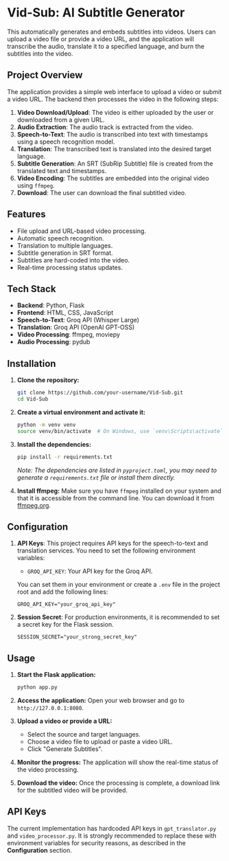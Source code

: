 # Vid-Sub: AI Subtitle Generator

This automatically generates and embeds subtitles into videos. Users can upload a video file or provide a video URL, and the application will transcribe the audio, translate it to a specified language, and burn the subtitles into the video.

## Project Overview

The application provides a simple web interface to upload a video or submit a video URL. The backend then processes the video in the following steps:

1.  **Video Download/Upload**: The video is either uploaded by the user or downloaded from a given URL.
2.  **Audio Extraction**: The audio track is extracted from the video.
3.  **Speech-to-Text**: The audio is transcribed into text with timestamps using a speech recognition model.
4.  **Translation**: The transcribed text is translated into the desired target language.
5.  **Subtitle Generation**: An SRT (SubRip Subtitle) file is created from the translated text and timestamps.
6.  **Video Encoding**: The subtitles are embedded into the original video using `ffmpeg`.
7.  **Download**: The user can download the final subtitled video.

## Features

-   File upload and URL-based video processing.
-   Automatic speech recognition.
-   Translation to multiple languages.
-   Subtitle generation in SRT format.
-   Subtitles are hard-coded into the video.
-   Real-time processing status updates.

## Tech Stack

-   **Backend**: Python, Flask
-   **Frontend**: HTML, CSS, JavaScript
-   **Speech-to-Text**: Groq API (Whisper Large)
-   **Translation**: Groq API (OpenAI GPT-OSS)
-   **Video Processing**: ffmpeg, moviepy
-   **Audio Processing**: pydub

## Installation

1.  **Clone the repository:**
    ```bash
    git clone https://github.com/your-username/Vid-Sub.git
    cd Vid-Sub
    ```

2.  **Create a virtual environment and activate it:**
    ```bash
    python -m venv venv
    source venv/bin/activate  # On Windows, use `venv\Scripts\activate`
    ```

3.  **Install the dependencies:**
    ```bash
    pip install -r requirements.txt
    ```
    *Note: The dependencies are listed in `pyproject.toml`, you may need to generate a `requirements.txt` file or install them directly.*

4.  **Install ffmpeg:**
    Make sure you have `ffmpeg` installed on your system and that it is accessible from the command line. You can download it from [ffmpeg.org](https://ffmpeg.org/download.html).

## Configuration

1.  **API Keys**: This project requires API keys for the speech-to-text and translation services. You need to set the following environment variables:
    -   `GROQ_API_KEY`: Your API key for the Groq API.

    You can set them in your environment or create a `.env` file in the project root and add the following lines:
    ```
    GROQ_API_KEY="your_groq_api_key"
    ```

2.  **Session Secret**: For production environments, it is recommended to set a secret key for the Flask session.
    ```
    SESSION_SECRET="your_strong_secret_key"
    ```

## Usage

1.  **Start the Flask application:**
    ```bash
    python app.py
    ```

2.  **Access the application:**
    Open your web browser and go to `http://127.0.0.1:8080`.

3.  **Upload a video or provide a URL:**
    -   Select the source and target languages.
    -   Choose a video file to upload or paste a video URL.
    -   Click "Generate Subtitles".

4.  **Monitor the progress:**
    The application will show the real-time status of the video processing.

5.  **Download the video:**
    Once the processing is complete, a download link for the subtitled video will be provided.

## API Keys

The current implementation has hardcoded API keys in `gpt_translator.py` and `video_processor.py`. It is strongly recommended to replace these with environment variables for security reasons, as described in the **Configuration** section.

